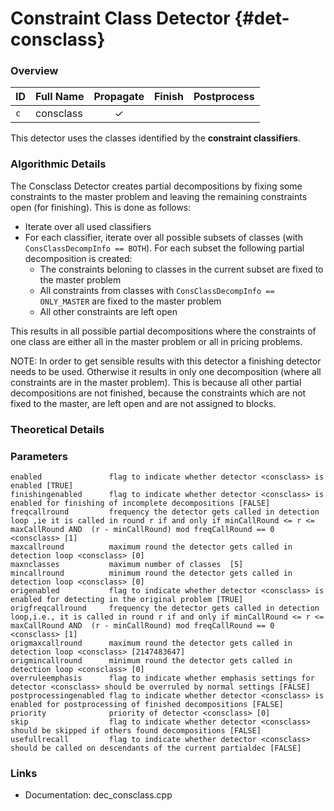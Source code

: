 # Constraint Class Detector {#det-consclass}

### Overview

| ID |          Full Name          | Propagate | Finish | Postprocess |
|----|-----------------------------|:---------:|:------:|:-----------:|
| `c` | consclass                   | ✓ |   |   |

This detector uses the classes identified by the **constraint classifiers**.

### Algorithmic Details
The Consclass Detector creates partial decompositions by fixing some constraints to the master problem and leaving the remaining constraints open (for finishing). This is done as follows:
 * Iterate over all used classifiers
 * For each classifier, iterate over all possible subsets of classes (with `ConsClassDecompInfo == BOTH`). For each subset the following partial decomposition is created:
   * The constraints beloning to classes in the current subset are fixed to the master problem
   * All constraints from classes with `ConsClassDecompInfo == ONLY_MASTER` are fixed to the master problem
   * All other constraints are left open

This results in all possible partial decompositions where the constraints of one class are either all in the master problem or all in pricing problems.

NOTE: In order to get sensible results with this detector a finishing detector needs to be used. Otherwise it results in only one decomposition (where all constraints are in the master problem). This is because all other partial decompositions are not finished, because the constraints which are not fixed to the master, are left open and are not assigned to blocks.

### Theoretical Details

### Parameters

    enabled               flag to indicate whether detector <consclass> is enabled [TRUE]
    finishingenabled      flag to indicate whether detector <consclass> is enabled for finishing of incomplete decompositions [FALSE]
    freqcallround         frequency the detector gets called in detection loop ,ie it is called in round r if and only if minCallRound <= r <= maxCallRound AND  (r - minCallRound) mod freqCallRound == 0 <consclass> [1]
    maxcallround          maximum round the detector gets called in detection loop <consclass> [0]
    maxnclasses           maximum number of classes  [5]
    mincallround          minimum round the detector gets called in detection loop <consclass> [0]
    origenabled           flag to indicate whether detector <consclass> is enabled for detecting in the original problem [TRUE]
    origfreqcallround     frequency the detector gets called in detection loop,i.e., it is called in round r if and only if minCallRound <= r <= maxCallRound AND  (r - minCallRound) mod freqCallRound == 0 <consclass> [1]
    origmaxcallround      maximum round the detector gets called in detection loop <consclass> [2147483647]
    origmincallround      minimum round the detector gets called in detection loop <consclass> [0]
    overruleemphasis      flag to indicate whether emphasis settings for detector <consclass> should be overruled by normal settings [FALSE]
    postprocessingenabled flag to indicate whether detector <consclass> is enabled for postprocessing of finished decompositions [FALSE]
    priority              priority of detector <consclass> [0]
    skip                  flag to indicate whether detector <consclass> should be skipped if others found decompositions [FALSE]
    usefullrecall         flag to indicate whether detector <consclass> should be called on descendants of the current partialdec [FALSE]


### Links
 * Documentation: dec_consclass.cpp

